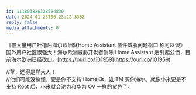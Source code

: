 ```yaml
---
id: 111803826328584830
date: 2024-01-23T06:23:22.335Z
reply: false
media_attachments: 0
---
```


《被大量用户吐槽后海尔欧洲就Home Assistant 插件威胁问题松口 称可以谈》  
国外用户社区很强大！海尔欧洲威胁开发者删除 Home Assistant 后引起公愤，目前海尔欧洲已经改口。[https://ourl.co/101959](https://ourl.co/101959)

//草，还得是洋大人！  
//他们可能没搞懂，要是你不支持 HomeKit，谁 TM 买你海尔。就像小米要是不支持 Root 后，小米就会沦为和华为 OV 一样的货色了。


